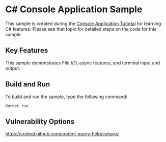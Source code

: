 # C# Console Application Sample

This sample is created during the [Console Application Tutorial](https://docs.microsoft.com/dotnet/csharp/tutorials/console-teleprompter)
for learning C# features. Please see that topic for detailed steps on the code
for this sample.

## Key Features

This sample demonstrates File I/O, async features, and terminal input and output.

## Build and Run

To build and run the sample, type the following command:

`dotnet run`

## Vulnerability Options
https://codeql.github.com/codeql-query-help/csharp/
